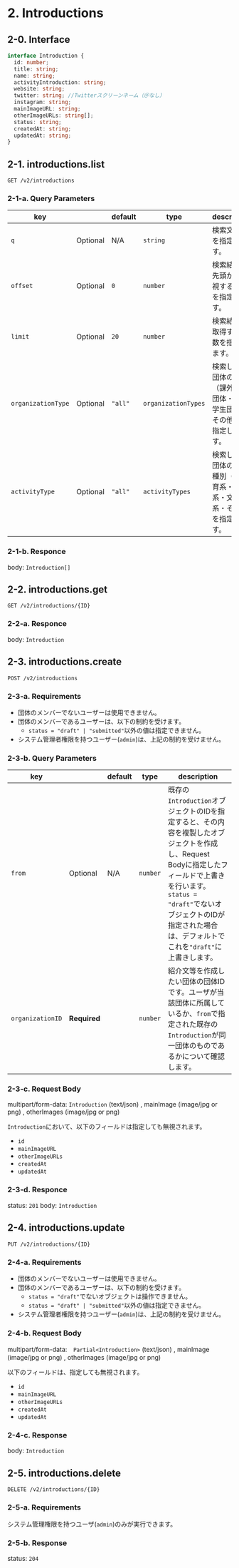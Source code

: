 # 2. Introductions

## 2-0. Interface

```typescript
interface Introduction {
  id: number;
  title: string;
  name: string;
  activityIntroduction: string;
  website: string; 
  twitter: string; //Twitterスクリーンネーム（＠なし）
  instagram: string;
  mainImageURL: string;
  otherImageURLs: string[];
  status: string;
  createdAt: string; 
  updatedAt: string;
}
```
## 2-1. introductions.list
`GET /v2/introductions`
### 2-1-a. Query Parameters

| key | | default | type | description |
|---|---|---|---|---|
| `q` | Optional | N/A | `string` | 検索文字列を指定します。 |
| `offset` | Optional | `0` | `number` | 検索結果の先頭から無視する件数を指定します。 |
| `limit` | Optional | `20` | `number` | 検索結果を取得する件数を指定します。 |
| `organizationType` | Optional | `"all"` | `organizationTypes` | 検索したい団体の種別（課外活動団体・一般学生団体・その他）を指定します。
| `activityType` | Optional | `"all"` | `activityTypes` | 検索したい団体の活動種別（体0育系・芸術系・文化系・その他）を指定します。

### 2-1-b. Responce
body: `Introduction[]`

## 2-2. introductions.get
`GET /v2/introductions/{ID}`

### 2-2-a. Responce
body: `Introduction`

## 2-3. introductions.create

`POST /v2/introductions`

### 2-3-a. Requirements

* 団体のメンバーでないユーザーは使用できません。
* 団体のメンバーであるユーザーは、以下の制約を受けます。
    * `status = "draft" | "submitted"`以外の値は指定できません。
* システム管理者権限を持つユーザー(`admin`)は、上記の制約を受けません。

### 2-3-b. Query Parameters

| key |  | default | type | description |
|---|---|---|---|---|
| `from` | Optional | N/A | `number` | 既存の`Introduction`オブジェクトのIDを指定すると、その内容を複製したオブジェクトを作成し、Request Bodyに指定したフィールドで上書きを行います。`status = "draft"`でないオブジェクトのIDが指定された場合は、デフォルトでこれを`"draft"`に上書きします。 |
| `organizationID` | **Required** |  | `number` | 紹介文等を作成したい団体の団体IDです。ユーザが当該団体に所属しているか、`from`で指定された既存の`Introduction`が同一団体のものであるかについて確認します。

### 2-3-c. Request Body
multipart/form-data: `Introduction` (text/json) , mainImage (image/jpg or png) , otherImages (image/jpg or png)

`Introduction`において、以下のフィールドは指定しても無視されます。

* `id`
* `mainImageURL`
* `otherImageURLs`
* `createdAt`
* `updatedAt`

### 2-3-d. Responce
status: `201`
body: `Introduction`

## 2-4. introductions.update

`PUT /v2/introductions/{ID}`

### 2-4-a. Requirements

* 団体のメンバーでないユーザーは使用できません。
* 団体のメンバーであるユーザーは、以下の制約を受けます。
    * `status = "draft"`でないオブジェクトは操作できません。
    * `status = "draft" | "submitted"`以外の値は指定できません。
* システム管理者権限を持つユーザー(`admin`)は、上記の制約を受けません。

### 2-4-b. Request Body

multipart/form-data:　`Partial<Introduction>` (text/json) , mainImage (image/jpg or png) , otherImages (image/jpg or png)

以下のフィールドは、指定しても無視されます。

* `id` 
* `mainImageURL`
* `otherImageURLs`
* `createdAt`
* `updatedAt`

### 2-4-c. Response

body: `Introduction`

## 2-5. introductions.delete

`DELETE /v2/introductions/{ID}`

### 2-5-a. Requirements

システム管理権限を持つユーザ(`admin`)のみが実行できます。

### 2-5-b. Response

status: `204`